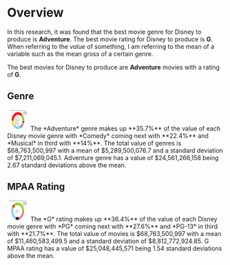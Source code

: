 # Overview
In this research, it was found that the best movie genre for Disney to produce is **Adventure**.  The best movie rating for Disney to produce is **G**.  When referring to the *value* of something, I am referring to the mean of a variable such as the mean gross of a certain genre.

The best movies for Disney to produce are **Adventure** movies with a rating of **G**.

## Genre
<img src="genre_percent_value.png" width=50 height=50>
The *Adventure* genre makes up **35.7%** of the value of each Disney movie genre with *Comedy* coming next with **22.4%** and *Musical* in third with **14%**.
The total value of genres is $68,763,500,997 with a mean of $5,289,500,076.7 and a standard deviation of $7,211,069,045.1.  Adventure genre has a value of $24,561,266,158 being 2.67 standard deviations above the mean.

## MPAA Rating
<img src="rating_percent_value.png" width=50 height=50>
The *G* rating makes up **36.4%** of the value of each Disney movie genre with *PG* coming next with **27.6%** and *PG-13* in third with **21.7%**.
The total value of movies is $68,763,500,997 with a mean of $11,460,583,499.5 and a standard deviation of $8,812,772,924.85.  G MPAA rating has a value of $25,048,445,571 being 1.54 standard deviations above the mean.